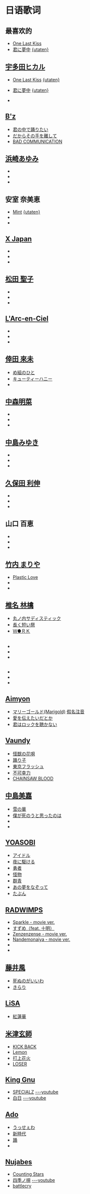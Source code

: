 # 日语歌词

## 最喜欢的
- [One Last Kiss](https://www.musixmatch.com/lyrics/%E5%AE%87%E5%A4%9A%E7%94%B0%E3%83%92%E3%82%AB%E3%83%AB/One-Last-Kiss)
- [君に夢中](https://www.musixmatch.com/lyrics/%E5%AE%87%E5%A4%9A%E7%94%B0%E3%83%92%E3%82%AB%E3%83%AB/Kimini-Muchuu) [{utaten}](https://utaten.com/lyric/un21113001/)


## [宇多田ヒカル](https://www.youtube.com/@hikki)
- [One Last Kiss](https://www.musixmatch.com/lyrics/%E5%AE%87%E5%A4%9A%E7%94%B0%E3%83%92%E3%82%AB%E3%83%AB/One-Last-Kiss)  [{utaten}](https://utaten.com/lyric/ma21031018/)
- [君に夢中](https://www.musixmatch.com/lyrics/%E5%AE%87%E5%A4%9A%E7%94%B0%E3%83%92%E3%82%AB%E3%83%AB/Kimini-Muchuu)  [{utaten}](https://utaten.com/lyric/un21113001/)

- []()

## [B'z](https://www.youtube.com/@bz7117)
- [君の中で踊りたい](https://www.musixmatch.com/lyrics/B-z-2/%E5%90%9B%E3%81%AE%E4%B8%AD%E3%81%A7%E8%B8%8A%E3%82%8A%E3%81%9F%E3%81%84)
- [だからその手を離して](https://www.musixmatch.com/lyrics/B-z-2/%E3%81%A0%E3%81%8B%E3%82%89%E3%81%9D%E3%81%AE%E6%89%8B%E3%82%92%E9%9B%A2%E3%81%97%E3%81%A6)
- [BAD COMMUNICATION](https://www.musixmatch.com/lyrics/B-z-2/Bad-Communication)

## [浜崎あゆみ](https://www.youtube.com/@ayu)
- []()
- []()
- []()

## 安室 奈美恵
- [Mint](https://www.musixmatch.com/lyrics/%E5%AE%89%E5%AE%A4%E5%A5%88%E7%BE%8E%E6%81%B5/Mint)  [{utaten}](https://utaten.com/lyric/sa16051901/)
- []()
- []()

## [X Japan](https://www.youtube.com/@XJapanOfficial)
- []()
- []()
- []()

## [松田 聖子](https://www.youtube.com/@MatsudaSeiko_Official)
- []()
- []()
- []()

## [L'Arc-en-Ciel](https://www.youtube.com/@LArc-en-Ciel)
- []()
- []()
- []()

## [倖田 來未](https://www.youtube.com/@KODAKUMI_official)
- [め組のひと](https://www.musixmatch.com/lyrics/Kumi-Koda/%E3%82%81%E7%B5%84%E3%81%AE%E3%81%B2%E3%81%A8-ETERNITY)
- [キューティーハニー](https://www.musixmatch.com/lyrics/Kumi-Koda-1/%E3%82%AD%E3%83%A5%E3%83%BC%E3%83%86%E3%82%A3%E3%83%BC%E3%83%8F%E3%83%8B%E3%83%BC-BEST-2000-2020-ver)
- []()

## [中森明菜](https://www.youtube.com/@akinanakamoriofficial)
- []()
- []()
- []()

## [中島みゆき](https://www.youtube.com/@miyukiofficial)
- []()
- []()
- []()

## [久保田 利伸](https://www.youtube.com/@toshinobukubotaSMEJ)
- []()
- []()
- []()

## 山口 百恵
- []()
- []()
- []()

## [竹内 まりや](https://www.youtube.com/@mariyatakeuchiofficial)
- [Plastic Love](https://www.musixmatch.com/lyrics/Mariya-Takeuchi/Plastic-Love-10)
- []()
- []()

## [椎名 林檎](https://www.youtube.com/@ringosheenaofficial)
- [丸ノ内サディスティック](https://www.musixmatch.com/lyrics/Sheena-Ringo-2/%E4%B8%B8%E3%83%8E%E5%86%85%E3%82%B5%E3%83%87%E3%82%A3%E3%82%B9%E3%83%86%E3%82%A3%E3%83%83%E3%82%AF)
- [長く短い祭](https://www.musixmatch.com/lyrics/Sheena-Ringo-feat-%E6%B5%AE%E9%9B%B2/%E9%95%B7%E3%81%8F%E7%9F%AD%E3%81%84%E7%A5%AD/translation/english)
- [Ｗ●ＲＫ](https://www.musixmatch.com/lyrics/millennium-parade-Sheena-Ringo/W-RK)

##
- []()
- []()
- []()

## 
- []()
- []()
- []()


## [Aimyon](https://www.youtube.com/@aimyong)
- [マリーゴールド(Marigold)](https://www.musixmatch.com/lyrics/aimyon/Marigold)  [假名注音](./lyrics/愛を伝えたいだとか.md)
- [愛を伝えたいだとか](https://www.musixmatch.com/lyrics/aimyon-2/%E6%84%9B%E3%82%92%E4%BC%9D%E3%81%88%E3%81%9F%E3%81%84%E3%81%A0%E3%81%A8%E3%81%8B)
- [君はロックを聴かない](https://www.musixmatch.com/lyrics/aimyon-2/%E5%90%9B%E3%81%AF%E3%83%AD%E3%83%83%E3%82%AF%E3%82%92%E8%81%B4%E3%81%8B%E3%81%AA%E3%81%84)

## [Vaundy](https://www.youtube.com/@Vaundy)
- [怪獣の花唄](https://www.musixmatch.com/lyrics/Vaundy/%E6%80%AA%E7%8D%A3%E3%81%AE%E8%8A%B1%E5%94%84)
- [踊り子](https://www.musixmatch.com/lyrics/Vaundy/%E8%B8%8A%E3%82%8A%E5%AD%90)
- [東京フラッシュ](https://www.musixmatch.com/lyrics/Vaundy/%E6%9D%B1%E4%BA%AC%E3%83%95%E3%83%A9%E3%83%83%E3%82%B7%E3%83%A5)
- [不可幸力](https://www.musixmatch.com/lyrics/Vaundy/%E4%B8%8D%E5%8F%AF%E5%B9%B8%E5%8A%9B)
- [CHAINSAW BLOOD](https://www.musixmatch.com/lyrics/Vaundy/CHAINSAW-BLOOD)

## [中島美嘉](https://www.youtube.com/@mikanakashimaSMEJ)
- [雪の華](https://www.musixmatch.com/lyrics/Mika-Nakashima/Yuki-No-Hana)
- [僕が死のうと思ったのは](https://www.musixmatch.com/lyrics/Mika-Nakashima/%E5%83%95%E3%81%8C%E6%AD%BB%E3%81%AE%E3%81%86%E3%81%A8%E6%80%9D%E3%81%A3%E3%81%9F%E3%81%AE%E3%81%AF)
- []()
- []()

## [YOASOBI](https://www.youtube.com/@Ayase_YOASOBI)
- [アイドル](https://www.musixmatch.com/lyrics/YOASOBI/%E3%82%A2%E3%82%A4%E3%83%89%E3%83%AB)
- [夜に駆ける](https://www.musixmatch.com/lyrics/YOASOBI/%E5%A4%9C%E3%81%AB%E9%A7%86%E3%81%91%E3%82%8B)
- [勇者](https://www.musixmatch.com/lyrics/YOASOBI/%E5%8B%87%E8%80%85)
- [怪物](https://www.musixmatch.com/lyrics/YOASOBI/%E6%80%AA%E7%89%A9)
- [群青](https://www.musixmatch.com/lyrics/YOASOBI/%E7%BE%A4%E9%9D%92)
- [あの夢をなぞって](https://www.musixmatch.com/lyrics/YOASOBI/%E3%81%82%E3%81%AE%E5%A4%A2%E3%82%92%E3%81%AA%E3%81%9E%E3%81%A3%E3%81%A6)
- [たぶん](https://www.musixmatch.com/lyrics/YOASOBI/%E3%81%9F%E3%81%B6%E3%82%93)

## [RADWIMPS](https://www.youtube.com/@RADWIMPS_official)
- [Sparkle - movie ver.](https://www.musixmatch.com/lyrics/RADWIMPS/Sparkle-movie-ver)
- [すずめ（feat. 十明）](https://www.musixmatch.com/lyrics/RADWIMPS-%E5%8D%81%E6%98%8E/%E3%81%99%E3%81%9A%E3%82%81)
- [Zenzenzense - movie ver.](https://www.musixmatch.com/lyrics/RADWIMPS/Zenzenzense-Original-Version-2)
- [Nandemonaiya - movie ver.](https://www.musixmatch.com/lyrics/RADWIMPS/Nandemonaiya-movie-ver)
- []()
- []()

## [藤井風](https://www.youtube.com/@FujiiKaze)
- [死ぬのがいいわ](https://www.musixmatch.com/lyrics/Fujii-Kaze/%E6%AD%BB%E3%81%AC%E3%81%AE%E3%81%8C%E3%81%84%E3%81%84%E3%82%8F)
- [きらり](https://www.musixmatch.com/lyrics/Fujii-Kaze/%E3%81%8D%E3%82%89%E3%82%8A)

## [LiSA](https://www.youtube.com/@lisaSMEJ)
- [紅蓮華](https://www.musixmatch.com/lyrics/LISA-2/%E7%B4%85%E8%93%AE%E8%8F%AF)

## [米津玄師](https://www.youtube.com/@KenshiYonezu)
- [KICK BACK](https://www.musixmatch.com/lyrics/13950465/kick-back)
- [Lemon](https://www.musixmatch.com/lyrics/13950465/lemon)
- [打上花火](https://www.musixmatch.com/lyrics/DAOKO%C3%97%E7%B1%B3%E6%B4%A5%E7%8E%84%E5%B8%AB/%E6%89%93%E4%B8%8A%E8%8A%B1%E7%81%AB)
- [LOSER](https://www.musixmatch.com/lyrics/13950465/loser)

## [King Gnu](https://www.youtube.com/@KingGnuOfficial)
- [SPECIALZ](https://www.musixmatch.com/lyrics/King-Gnu/SPECIALZ)  [---youtube](https://youtu.be/fhzKLBZJC3w?si=sdyESrbSoPxjGCSy)
- [白日](https://www.musixmatch.com/lyrics/King-Gnu/%E7%99%BD%E6%97%A5)  [---youtube](https://youtu.be/ony539T074w?si=tbgaIJlYGPmEGt4W)

## [Ado](https://www.youtube.com/@Ado1024)
- [うっせぇわ](https://www.musixmatch.com/lyrics/Ado-24/%E3%81%86%E3%81%A3%E3%81%9B%E3%81%87%E3%82%8F)
- [新時代](https://www.musixmatch.com/lyrics/Ado-24/%E6%96%B0%E6%99%82%E4%BB%A3-%E3%82%A6%E3%82%BF-from-ONE-PIECE-FILM-RED)
- [踊](https://www.musixmatch.com/lyrics/Ado-24/%E8%B8%8A)
- []()

## [Nujabes](https://www.youtube.com/@Nujabes19740207)
- [Counting Stars]()
- [四季ノ唄](https://www.musixmatch.com/lyrics/Gabou-2/Shiki-No-Uta-Samurai-Champloo)  [---youtube](https://youtu.be/fy3LmR4eX1E?si=Frpni6jZU9708XfA)
- [battlecry](https://www.musixmatch.com/lyrics/Nujabes/battlecry)



